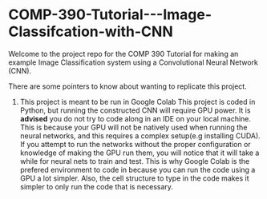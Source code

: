 # COMP-390-Tutorial---Image-Classifcation-with-CNN
Welcome to the project repo for the COMP 390 Tutorial for making an example Image Classification system using a Convolutional Neural Network (CNN).

There are some pointers to know about wanting to replicate this project.

1. This project is meant to be run in Google Colab
This project is coded in Python, but running the constructed CNN will require GPU power. It is **advised** you do not try to code along in an IDE on your local machine. This is because your GPU will not be natively used when running the neural networks, and this requires a complex setup(e.g installing CUDA). If you attempt to run the networks without the proper configuration or knowledge of making the GPU run them, you will notice that it will take a while for neural nets to train and test. This is why Google Colab is the prefered environment to code in because you can run the code using a GPU a lot simpler. Also, the cell structure to type in the code makes it simpler to only run the code that is necessary.
